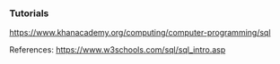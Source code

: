 ### Tutorials

https://www.khanacademy.org/computing/computer-programming/sql

References:
https://www.w3schools.com/sql/sql_intro.asp
